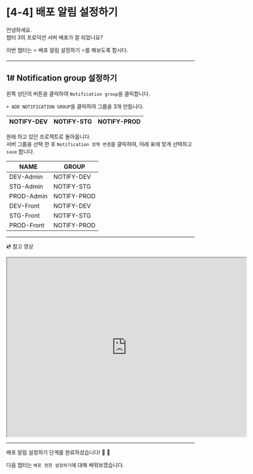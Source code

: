 # [4-4] 배포 알림 설정하기

안녕하세요.             
챕터 3의 프로덕션 서버 배포가 잘 되었나요?

이번 챕터는 :star: 배포 알림 설정하기 :star:를 해보도록 합시다.

---

## 1# Notification group 설정하기

왼쪽 상단의 버튼을 클릭하여 `Notification group`을 클릭합니다.

`+ ADD NOTIFICATION GROUP`을 클릭하여 그룹을 3개 만듭니다.

NOTIFY-DEV | NOTIFY-STG | NOTIFY-PROD
--- | --- | ---


원래 하고 있던 프로젝트로 돌아옵니다.             
서버 그룹을 선택 한 후 `Notification 정책 변경`을 클릭하여, 아래 표에 맞게 선택하고 `save` 합니다.

NAME | GROUP
--- | ---
DEV-Admin | NOTIFY-DEV
STG-Admin | NOTIFY-STG
PROD-Admin | NOTIFY-PROD
DEV-Front | NOTIFY-DEV
STG-Front | NOTIFY-STG
PROD-Front | NOTIFY-PROD

---
:cd: 참고 영상

<iframe src="https://drive.google.com/file/d/16yfqZ_12aXIultN7n8str9yCKCY7Fhcm/preview" width="640" height="480"></iframe>

---

배포 알림 설정하기 단계를 완료하셨습니다! :clap: :clap:

다음 챕터는 `배포 권한 설정하기`에 대해 배워보겠습니다.
